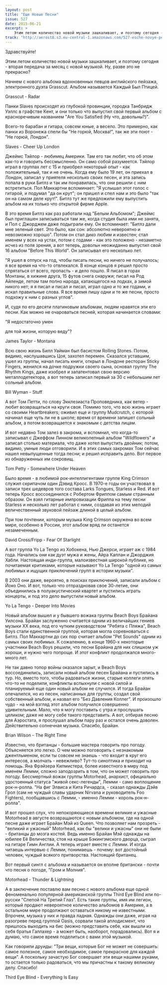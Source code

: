 ```yaml
---
layout: post
title: "Еще Новые Песни"
issue: 527
date: 2015-06-21
excerpt: >
    Этим летом количество новой музыки зашкаливает, и поэтому сегодня - вторая передача за месяц с новой музыкой. Ну, разве это не прекрасно?
track: "http://aerost8.s3.eu-central-1.amazonaws.com/527-esche-novye-pesni.mp3"
---
```


Здравствуйте!

Этим летом количество новой музыки зашкаливает, и поэтому сегодня - вторая передача за месяц с новой музыкой. Ну, разве это не прекрасно?

Начнем с нового альбома вдохновенных певцов английского пейзажа, электронного дуэта Grasscut. Альбом называется Каждый Был Птицей.

Grasscut - Radar

Панки Slaves происходят из глубокой провинции, городка Танбридж Уэллс в графстве Кент, и они только что выпустил свой первый альбом с красноречивым названием "Are You Satisfied (Ну что, довольны?)".

Всего-то барабан и гитара, совсем юные, а весело. Это примерно, как панки из Воронежа спели бы "Не горюй, Москва!", так же эти поют - "Не горюй, Лондон".

Slaves - Cheer Up London

Джеймс Тэйлор - любимец Америки. Там его так любят, что об этом как-то и говорить бессмысленно. Он само собой разумеется. Тэйлор играл в группах лет с 15 и приобрел некоторый опыт - как положительный, так и не очень. Когда ему было 19 лет, он приехал в Лондон, записал у приятеля несколько своих песен, и эта запись попала в руки Битлз и так им понравилась, что они решили с ним встретиться. Пол Маккартни вспоминает: "Я услышал этот голос с гитарой, и подумал "да он крут"; он пришел и спел нам и это было "так он на самом деле крут!". Битлз тут же предложили ему выпустить альбом на их только что открытой фирме Apple.

В это время Битлз как раз работали над "Белым Альбомом"; Джеймс был приглашен записываться там же, когда студия была ими не занята, и Пол с Джорджем даже подыграли ему. Он вспоминает: "Битлз дали мне зеленый свет. Это было, как сон: абсолютно невероятно и невозможно хорошо". Потом он стал дико любим и известен; стал именем у всех на устах, потом с годами - как это положено - незаметно исчез из поля зрения, а вот теперь, довольн неожиданно выпустил свой 16 альбом "Before This World". Он записывал его несколько лет.

"Я ушел в отпуск на год, чтобы писать песни, но ничего не получалось; я все время на что-то отвлекался. В конце концов я решил просто спрятаться от всего, пропасть - и дело пошло. Я писал в горах Монтаны, в хижине друга, 15 футов снега снаружи; писал на Род Айленде, летом там полно народа, катающегося на лодках, а зимой никого нет; я я писал и писал и писал, играл одно и то же годами, и искал правильные слова. Я все время пишу одни и те же песни, просто подхожу к ним с разных углов".

И, судя по его десяти платиновым альбомам, людям нравятся эти его песни. Как можно не очароваться песней, которая начинается словами:

"Я недостаточно умен

для той жизни, которую веду"?

James Taylor - Montana

Всю свою жизнь Билл Уайман был басистом Rolling Stones. Потом, видимо, наслушавшись Цоя, захотел перемен. Сказался уставшим, ушел из группы, начал писать книги, открыл в Лондоне ресторан Sticky Fingers, женился на дочке подружки своего сына, основал группу The Rhythm Kings, даже изобрел и запатентовал свою версию металлодетектора, а вот теперь записал первый за 30 с небольшим лет сольный альбом.

Bill Wyman - Stuff

А вот Том Петти, по слову Экклезиаста Проповедника, как ветер - любит возвращаться на круги своя. Помимо того, что всю жизнь играет со своими Heartbreakers; оживил еще и группу Mudcrutch, с которой начинал еще чуть ли не в школе; время от времени запишет сольный альбом, а потом возвращается к знакомым с детства лицам.

И вот недавно Том залез в закрома, и вспомнил, что когда-то записывал с Джеффом Линном великолепный альбом "Wildflowers" и записал столько материала, что даже хотел выпустить двойник; потом, видимо, умные люди отговорили. И в этих самых закромах Том сейчас нашел невыпущенные тогда песни; и решил исправить дело. Вот первое из обнаруженных им сокровищ.

Tom Petty - Somewhere Under Heaven

Было время - в любимой рок-интеллигентами группе King Crimson служил скрипачом один Дэвид Кросс. В 1970-е годы он участвовал в записи трех шедевров того состава Larks Tongues, Starless и Red. И вот теперь Кросс воссоединился с Робертом Фриппом самым странным образом. Он взял гитарные импровизации Фриппа на тему песни Starless и несколько лет работал с ними, создавая из этих мелодий величественный звуковой пейзаж длиной в целый альбом.

При том почтении, которым музыка King Crimson окружена во всем мире, особенно в России, этот альбом вряд ли останется незамеченным.

David Cross/Fripp - Fear Of Starlight

А вот группа Yo La Tengo из Хобокена, Нью Джерси, играет аж с 1984 года. Начались они как дуэт мужа и жены, Айра Каплан и Джорджия Хабли. Настоящая инди-группа, малоизвестная широкой публике, но почитаемая критиками, которые называют Yo La Tengo "одной из самых любимых и ищущих приключений групп в истории музыки".

В 2003 они даже, вероятно, в поисках приключений, записали альбом с Йоко Оно. И вот, только что отпраздновав свое 30-летие, они объединились в полуакустический квартет и пустились играть концерты, и под это дело выпустили новый альбом.

Yo La Tengo - Deeper Into Movies

Новый альбом вышел и у бывшего вожака группы Beach Boys Брайана Уилсона. Брайан заслуженно считается одним из величайших гениев музыки XX века, под его чутким руководством "Ребята с Пляжа", Beach Boys стали единственной группой, которая могла соревноваться с Битлз. Пол Маккартни до сих пор считает альбом "Pet Sounds" одним из самых своих любимых. К сожалению, в конце 1960-х некоторые участники Beach Boys решили, что песни Брайана для них слишком уж хороши, и нужно чего попроще. И этот конфликт продолжался много-много лет.

Не так давно топор войны оказался зарыт, и Beach Boys воссоединились, записали новый альбом песен Брайана и пустились в тур. Но, вместо того, чтобы радоваться жизни, старые коллеги опять что-то не поделили, конфликты вспыхнули с новой силой и планируемый еще один новый альбом не случился. И тогда Брайан опечалился, но из песен, написанных для группы, создал свой собственный альбом, и назвал его "Без Давления Коллег". И произошло чудо - на мой взгляд этот альбом получился совершенно удивительным. Мало, что я могу поставить с утра и прослушать целиком; даже не могу себе такого представить. А вот, отбирая песню для Аэростата, я прослушал альбом пару раз и остался очень доволен. Действительно солнечная музыка. Спасибо, Брайан.

Brian Wilson - The Right Time

Известно, что британцы - большие мастера говорить про погоду. Объясняется это легко. О чем можно поговорить с незнакомым джентльменом, если ты совсем не знаешь - что входит в круг его интересов, а молчать - невежливо? Тут-то синоптика и приходит на помощь. Яна Фрэйзера Килмистера, более известного в миру под именем Лемми, сложно заподозрить в том, что он может говорить про погоду. Бессмертный вожак группы Motorhead, анархист, официально удостоенный статуса "живой секс-легенды", Лемми - само воплощение рок-н-ролла. "На фиг Элвиса и Кита Ричардса, - сказал однажды Дэйв Грол (сам не чуждый славы ударник Nirvana и руководитель Foo Fighters), пообщавшись с Лемми, - именно Лемми - король рок-н-ролла".

И вот прошел слух, что непокоряющиеся времени великие и ужасные Motorhead в августе возвращаются с новым альбомом, где на одной песне даже играет Брайан Мэй из Queen. Что позволяет нам прозреть - "великий и ужасный" Motorhead, как бы "велики и ужасны" они не были - британцы до мозга костей. Ведь именно Брайан Мэй однажды на юбилее Её Величества, стоя на крыше Бэкингэмского дворца, сыграл на гитаре Гимн Англии. А теперь играет вместе с Лемми. И когда читаешь интервью с Лемми, понимаешь - почему: вот достойный человек, чуждый всякого притворства. Настоящий британец.

Вот первый сингл с альбома и называется он вполне британски - почти что песня о погоде, "Гром и Молния".

Motorhead - Thunder & Lightning

А в заключение поставлю вам песню с нового альбома еще одной феноменально популярной американской группы Third Eye Blind или по-русски "Слепой На Третий Глаз". Есть такие группы, имя им легион, который продают невероятное количество альбомов в Америке, а в остальном мире продолжают оставаться никому не известными. Впрочем, музыка у них и правда ладная. Однажды они даже, играя на разогреве перед группой Oasis, сорвали такой аплодисмент, что пришлось выходить на бис (можно представить себе, как вышли из себя братья Галлахер - а может быть, наоборот, порадовались). Вот я и думаю, что самое время поделиться с вами этой музыкой.

Как говорили друиды: "Три вещи, которые Бог не может не совершить: самое полезное, самое необходимое, самое прекрасное для каждой вещи". А поскольку зачастую Бог совершает эти вещи нашими руками, то остается только радоваться, что мы причастны к такому великому делу. Спасибо!

Third Eye Blind - Everything Is Easy
